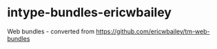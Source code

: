 intype-bundles-ericwbailey
==========================

Web bundles - converted from https://github.com/ericwbailey/tm-web-bundles